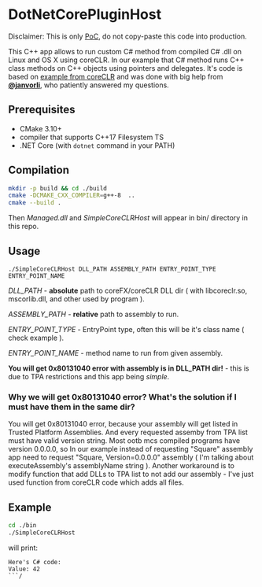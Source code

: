 # DotNetCorePluginHost

Disclaimer: This is only [PoC](https://en.wikipedia.org/wiki/Proof_of_concept), do not copy-paste this code into production.

This C++ app allows to run custom C# method from compiled C# .dll on Linux and OS X using coreCLR.
In our example that C# method runs C++ class methods on C++ objects using pointers and delegates.
It's code is based on [example from coreCLR](https://github.com/dotnet/coreclr/tree/master/src/coreclr/hosts/unixcoreruncommon)
and was done with big help from [**@janvorli**](https://github.com/janvorli), who patiently answered my questions.

## Prerequisites

* CMake 3.10+
* compiler that supports C++17 Filesystem TS
* .NET Core (with `dotnet` command in your PATH)

## Compilation

```sh
mkdir -p build && cd ./build
cmake -DCMAKE_CXX_COMPILER=g++-8  ..
cmake --build .
```
Then *Managed.dll* and *SimpleCoreCLRHost* will appear in bin/ directory in this repo.

## Usage

`./SimpleCoreCLRHost DLL_PATH ASSEMBLY_PATH ENTRY_POINT_TYPE ENTRY_POINT_NAME`

*DLL_PATH* - **absolute** path to coreFX/coreCLR DLL dir ( with libcoreclr.so, mscorlib.dll, and other used by program ).

*ASSEMBLY_PATH* - **relative** path to assembly to run.

*ENTRY_POINT_TYPE* - EntryPoint type, often this will be it's class name ( check example ).

*ENTRY_POINT_NAME* - method name to run from given assembly.

**You will get 0x80131040 error with assembly is in DLL_PATH dir!** - this is due to TPA restrictions and this app being *simple*.

### Why we will get 0x80131040 error? What's the solution if I must have them in the same dir?

You will get 0x80131040 error, because your assembly will get listed in Trusted Platform Assemblies. And every requested assemby from TPA list must have valid version string. Most ootb mcs compiled programs have version 0.0.0.0, so In our example instead of requesting "Square" assembly app need to request "Square, Version=0.0.0.0" assembly ( I'm talking about executeAssembly's assemblyName string ). Another workaround is to modify function that add DLLs to TPA list to not add our assembly - I've just used function from coreCLR code which adds all files.

## Example

```sh
cd ./bin
./SimpleCoreCLRHost
```

will print:

```text
Here's C# code:
Value: 42
```/
